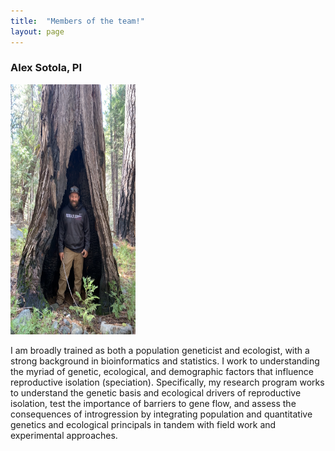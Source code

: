 ```yaml
---
title:  "Members of the team!"
layout: page
---
```


<h3>Alex Sotola, PI</h3>

<img src="assets/IMG_0332.jpg" width="200" height="400">

I am broadly trained as both a population geneticist and ecologist, with a strong background in bioinformatics and statistics. I work to understanding the myriad of genetic, ecological, and demographic factors that influence reproductive isolation (speciation). Specifically, my research program works to understand the genetic basis and ecological drivers of reproductive isolation, test the importance of barriers to gene flow, and assess the consequences of introgression by integrating population and quantitative genetics and ecological principals in tandem with field work and experimental approaches.
